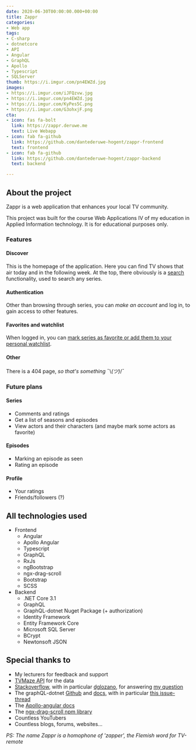 ```yaml
---
date: 2020-06-30T00:00:00.000+00:00
title: Zappr
categories:
- Web app
tags:
- C-sharp
- dotnetcore
- API
- Angular
- GraphQL
- Apollo
- Typescript
- SQLServer
thumb: https://i.imgur.com/pn4EWZd.jpg
images:
- https://i.imgur.com/iJFQzvw.jpg
- https://i.imgur.com/pn4EWZd.jpg
- https://i.imgur.com/KyPes5C.png
- https://i.imgur.com/G3ohxjF.png
cta:
- icon: fas fa-bolt
  link: https://zappr.deruwe.me
  text: Live Webapp
- icon: fab fa-github
  link: https://github.com/dantederuwe-hogent/zappr-frontend
  text: frontend
- icon: fab fa-github
  link: https://github.com/dantederuwe-hogent/zappr-backend
  text: backend

---
```

## About the project

Zappr is a web application that enhances your local TV community.

This project was built for the course Web Applications IV of my education in Applied Information technology. It is for educational purposes only.

### Features

#### Discover

This is the homepage of the application. Here you can find TV shows that air today and in the following week. At the top, there obviously is a [search](https://i.imgur.com/bM3w0zb.jpg) functionality, used to search any series.

#### Authentication

Other than browsing through series, you can _make an account_ and log in, to gain access to other features.

#### Favorites and watchlist

When logged in, you can [mark series as favorite or add them to your personal watchlist](https://i.imgur.com/egoTu7E.png).

#### Other

There is a 404 page, _so that's something_ ¯\\_(ツ)_/¯

### Future plans

#### Series

* Comments and ratings
* Get a list of seasons and episodes
* View actors and their characters (and maybe mark some actors as favorite)

#### Episodes

* Marking an episode as seen
* Rating an episode

#### Profile

* Your ratings
* Friends/followers (?)

## All technologies used

* Frontend
  * Angular
  * Apollo Angular
  * Typescript
  * GraphQL
  * RxJs
  * ngBootstrap
  * ngx-drag-scroll
  * Bootstrap
  * SCSS
* Backend
  * .NET Core 3.1
  * GraphQL
  * GraphQL-dotnet Nuget Package (+ authorization)
  * Identity Framework
  * Entity Framework Core
  * Microsoft SQL Server
  * BCrypt
  * Newtonsoft JSON

## Special thanks to

* My lecturers for feedback and support
* [TVMaze API](https://www.tvmaze.com/api) for the data
* [Stackoverflow](https://stackoverflow.com/), with in particular [dglozano](https://stackoverflow.com/users/10648865/dglozano), for answering [my question](https://stackoverflow.com/questions/60832540/ef-core-multiple-many-to-many-relationships-between-the-same-entities)
* The graphQL-dotnet [Github](https://github.com/graphql-dotnet/graphql-dotnet) and [docs](https://graphql-dotnet.github.io/), with in particular [this issue-thread](https://github.com/graphql-dotnet/authorization/issues/63#issuecomment-553877731)
* The [Apollo-angular docs](https://www.apollographql.com/docs/angular/)
* The [ngx-drag-scroll npm library](https://ngx-drag-scroll.fanjin.io/)
* Countless YouTubers
* Countless blogs, forums, websites...

_PS: The name Zappr is a homophone of 'zapper', the Flemish word for TV-remote_